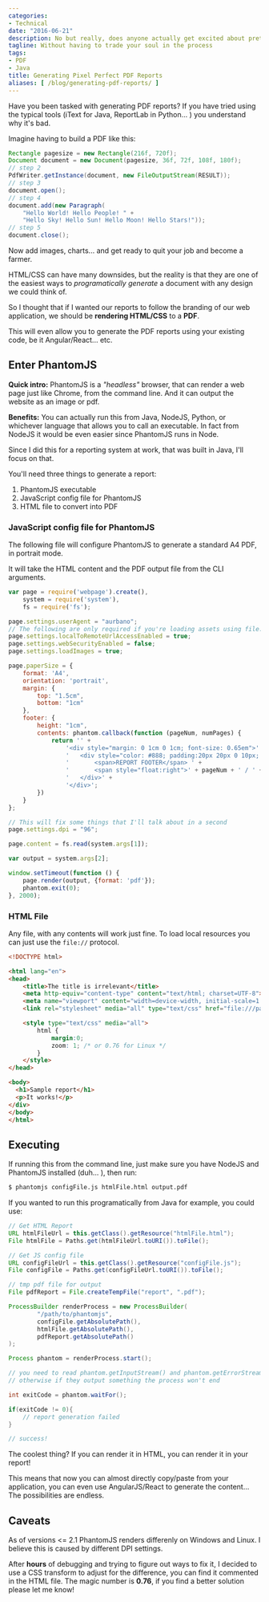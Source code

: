 ```yaml
---
categories:
- Technical
date: "2016-06-21"
description: No but really, does anyone actually get excited about pretty pdf reports?
tagline: Without having to trade your soul in the process
tags:
- PDF
- Java
title: Generating Pixel Perfect PDF Reports
aliases: [ /blog/generating-pdf-reports/ ]
---
```


Have you been tasked with generating PDF reports? If you have tried using the typical tools (iText for Java, ReportLab in Python... ) you understand why it's bad.

Imagine having to build a PDF like this:

```java
Rectangle pagesize = new Rectangle(216f, 720f);
Document document = new Document(pagesize, 36f, 72f, 108f, 180f);
// step 2
PdfWriter.getInstance(document, new FileOutputStream(RESULT));
// step 3
document.open();
// step 4
document.add(new Paragraph(
    "Hello World! Hello People! " +
    "Hello Sky! Hello Sun! Hello Moon! Hello Stars!"));
// step 5
document.close();
```

Now add images, charts... and get ready to quit your job and become a farmer.

HTML/CSS can have many downsides, but the reality is that they are one of the easiest ways to *programatically generate* a document with any design we could think of.

So I thought that if I wanted our reports to follow the branding of our web application, we should be **rendering HTML/CSS** to a **PDF**.

This will even allow you to generate the PDF reports using your existing code, be it Angular/React... etc.

## Enter PhantomJS

**Quick intro:** PhantomJS is a *"headless"* browser, that can render a web page just like Chrome, from the command line. And it can output the website as an image or pdf.

**Benefits:** You can actually run this from Java, NodeJS, Python, or whichever language that allows you to call an executable. In fact from NodeJS it would be even easier since PhantomJS runs in Node.

Since I did this for a reporting system at work, that was built in Java, I'll focus on that.

You'll need three things to generate a report:

1. PhantomJS executable
1. JavaScript config file for PhantomJS
1. HTML file to convert into PDF


### JavaScript config file for PhantomJS

The following file will configure PhantomJS to generate a standard A4 PDF, in portrait mode.

It will take the HTML content and the PDF output file from the CLI arguments.

```js
var page = require('webpage').create(),
    system = require('system'),
    fs = require('fs');

page.settings.userAgent = "aurbano";
// The following are only required if you're loading assets using file://
page.settings.localToRemoteUrlAccessEnabled = true;
page.settings.webSecurityEnabled = false;
page.settings.loadImages = true;

page.paperSize = {
    format: 'A4',
    orientation: 'portrait',
    margin: {
        top: "1.5cm",
        bottom: "1cm"
    },
    footer: {
        height: "1cm",
        contents: phantom.callback(function (pageNum, numPages) {
            return '' +
                '<div style="margin: 0 1cm 0 1cm; font-size: 0.65em">' +
                '   <div style="color: #888; padding:20px 20px 0 10px; border-top: 1px solid #ccc;">' +
                '       <span>REPORT FOOTER</span> ' +
                '       <span style="float:right">' + pageNum + ' / ' + numPages + '</span>' +
                '   </div>' +
                '</div>';
        })
    }
};

// This will fix some things that I'll talk about in a second
page.settings.dpi = "96";

page.content = fs.read(system.args[1]);

var output = system.args[2];

window.setTimeout(function () {
    page.render(output, {format: 'pdf'});
    phantom.exit(0);
}, 2000);
```

### HTML File

Any file, with any contents will work just fine. To load local resources you can just use the `file://` protocol.

```html
<!DOCTYPE html>

<html lang="en">
<head>
    <title>The title is irrelevant</title>
    <meta http-equiv="content-type" content="text/html; charset=UTF-8">
    <meta name="viewport" content="width=device-width, initial-scale=1.0">
    <link rel="stylesheet" media="all" type="text/css" href="file:///path/to/stylesheet.css" />

    <style type="text/css" media="all">
        html {
            margin:0;
            zoom: 1; /* or 0.76 for Linux */
        }
    </style>
</head>

<body>
  <h1>Sample report</h1>
  <p>It works!</p>
</div>
</body>
</html>
```

## Executing

If running this from the command line, just make sure you have NodeJS and PhantomJS installed (duh... ), then run:

```sh
$ phantomjs configFile.js htmlFile.html output.pdf
```

If you wanted to run this programatically from Java for example, you could use:

```java
// Get HTML Report
URL htmlFileUrl = this.getClass().getResource("htmlFile.html");
File htmlFile = Paths.get(htmlFileUrl.toURI()).toFile();

// Get JS config file
URL configFileUrl = this.getClass().getResource("configFile.js");
File configFile = Paths.get(configFileUrl.toURI()).toFile();

// tmp pdf file for output
File pdfReport = File.createTempFile("report", ".pdf");

ProcessBuilder renderProcess = new ProcessBuilder(
        "/path/to/phantomjs",
        configFile.getAbsolutePath(),
        htmlFile.getAbsolutePath(),
        pdfReport.getAbsolutePath()
);

Process phantom = renderProcess.start();

// you need to read phantom.getInputStream() and phantom.getErrorStream()
// otherwise if they output something the process won't end

int exitCode = phantom.waitFor();

if(exitCode != 0){
    // report generation failed
}

// success!
```

The coolest thing? If you can render it in HTML, you can render it in your report! 

This means that now you can almost directly copy/paste from your application, you can even use AngularJS/React to generate the content... The possibilities are endless.

## Caveats
As of versions <= 2.1 PhantomJS renders differenly on Windows and Linux. I believe this is caused by different DPI settings.

After **hours** of debugging and trying to figure out ways to fix it, I decided to use a CSS transform to adjust for the difference, you can find it commented in the HTML file. The magic number is **0.76**, if you find a better solution please let me know!


